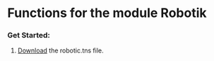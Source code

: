 # Functions for the module Robotik
### Get Started:
1. [Download](https://github.com/samy4sam/ti-nspire/raw/master/Robotic/robotic.tns) the robotic.tns file.
